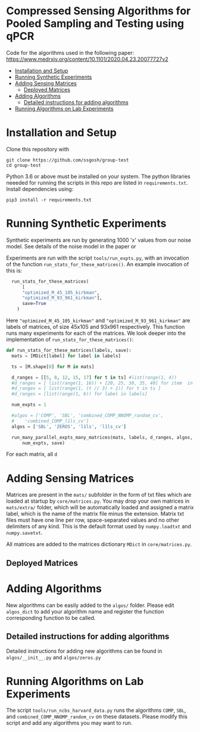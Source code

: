 # Compressed Sensing Algorithms for Pooled Sampling and Testing using qPCR 
Code for the algorithms used in the following paper:
https://www.medrxiv.org/content/10.1101/2020.04.23.20077727v2

<!-- vim-markdown-toc GFM -->

* [Installation and Setup](#installation-and-setup)
* [Running Synthetic Experiments](#running-synthetic-experiments)
* [Adding Sensing Matrices](#adding-sensing-matrices)
  * [Deployed Matrices](#deployed-matrices)
* [Adding Algorithms](#adding-algorithms)
  * [Detailed instructions for adding algorithms](#detailed-instructions-for-adding-algorithms)
* [Running Algorithms on Lab Experiments](#running-algorithms-on-lab-experiments)

<!-- vim-markdown-toc -->

# Installation and Setup

Clone this repository with

```
git clone https://github.com/ssgosh/group-test
cd group-test
```

Python 3.6 or above must be installed on your system. The python libraries
neeeded for running the scripts in this repo are listed in `requirements.txt`.
Install dependencies using:

```
pip3 install -r requirements.txt
```

# Running Synthetic Experiments

Synthetic experiments are run by generating 1000 'x' values from our noise
model. See details of the noise model in the paper or 

Experiments are run with the script `tools/run_expts.py`, with an invocation
of the function `run_stats_for_these_matrices()`. An example invocation of
this is:

```python
  run_stats_for_these_matrices(
      [
      "optimized_M_45_105_kirkman",
      "optimized_M_93_961_kirkman"],
      save=True
    )
```

Here `"optimized_M_45_105_kirkman"` and `"optimized_M_93_961_kirkman"` are
labels of matrices, of size 45x105 and 93x961 respectively. This function runs many
experiments for each of the matrices. We look deeper into the implementation
of `run_stats_for_these_matrices()`:

```python
def run_stats_for_these_matrices(labels, save):
  mats = [MDict[label] for label in labels]

  ts = [M.shape[0] for M in mats]

  d_ranges = [[5, 8, 12, 15, 17] for t in ts] #list(range(1, 4))
  #d_ranges = [ list(range(1, 16)) + [20, 25, 30, 35, 40] for item  in labels]
  #d_ranges = [ list(range(1, (t // 3) + 1)) for t in ts ] 
  #d_ranges = [list(range(1, 6)) for label in labels]

  num_expts = 1

  #algos = ['COMP', 'SBL', 'combined_COMP_NNOMP_random_cv',
  #    'combined_COMP_l1ls_cv']
  algos = ['SBL', 'ZEROS', 'l1ls', 'l1ls_cv']

  run_many_parallel_expts_many_matrices(mats, labels, d_ranges, algos,
      num_expts, save)

```
For each matrix, all `d`

# Adding Sensing Matrices

Matrices are present in the `mats/` subfolder in the form of txt files which are
loaded at startup by `core/matrices.py`. You may drop your own matrices in
`mats/extra/` folder, which will be automatically loaded and assigned a
matrix label, which is the name of the matrix file minus the extension. Matrix
txt files must have one line per row, space-separated values and no other
delimiters of any kind. This is the default format used by `numpy.loadtxt` and
`numpy.savetxt`.

All matrices are added to the matrices dictionary `MDict` in `core/matrices.py`.

## Deployed Matrices

# Adding Algorithms

New algorithms can be easily added to the `algos/` folder. Please edit
`algos_dict` to add your algorithm name and register the function
corresponding function to be called.

## Detailed instructions for adding algorithms

Detailed instructions for adding new algorithms can be found in
`algos/__init__.py` and `algos/zeros.py`

# Running Algorithms on Lab Experiments

The script `tools/run_ncbs_harvard_data.py` runs the algorithms `COMP`, `SBL`, and
`combined_COMP_NNOMP_random_cv` on these datasets. Please modify this script
and add any algorithms you may want to run.

<!---
![Python application](https://github.com/ssgosh/group-test/workflows/Python%20application/badge.svg)
-->


